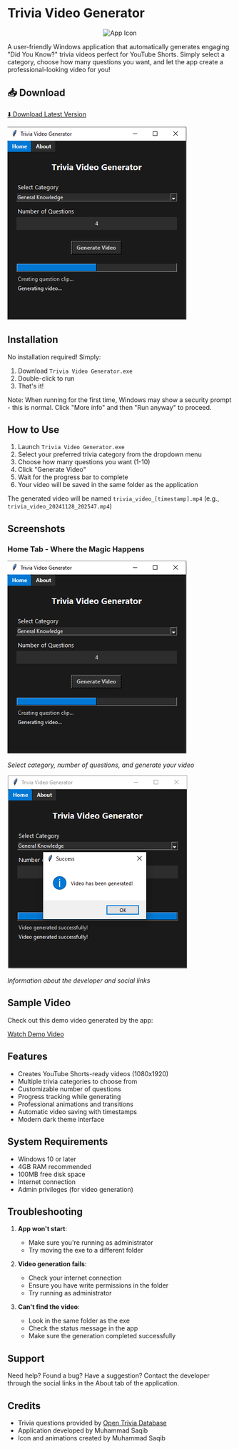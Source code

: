 # Trivia Video Generator

<p align="center">
  <img src="https://raw.githubusercontent.com/itsaqibdev/Trivia-Video-Generator-Bot/main/ico.ico" alt="App Icon" width="128" height="128">
</p>

A user-friendly Windows application that automatically generates engaging "Did You Know?" trivia videos perfect for YouTube Shorts. Simply select a category, choose how many questions you want, and let the app create a professional-looking video for you!

## 📥 Download

[⬇️ Download Latest Version](https://github.com/itsaqibdev/Trivia-Video-Generator-Bot/releases/latest)

![App Home Screen](https://raw.githubusercontent.com/itsaqibdev/Trivia-Video-Generator-Bot/main/1.PNG)

## Installation

No installation required! Simply:
1. Download `Trivia Video Generator.exe`
2. Double-click to run
3. That's it!

Note: When running for the first time, Windows may show a security prompt - this is normal. Click "More info" and then "Run anyway" to proceed.

## How to Use

1. Launch `Trivia Video Generator.exe`
2. Select your preferred trivia category from the dropdown menu
3. Choose how many questions you want (1-10)
4. Click "Generate Video"
5. Wait for the progress bar to complete
6. Your video will be saved in the same folder as the application

The generated video will be named `trivia_video_[timestamp].mp4` (e.g., `trivia_video_20241128_202547.mp4`)

## Screenshots

### Home Tab - Where the Magic Happens
![Home Tab](https://raw.githubusercontent.com/itsaqibdev/Trivia-Video-Generator-Bot/main/1.PNG)

*Select category, number of questions, and generate your video*

![Home Tab](https://raw.githubusercontent.com/itsaqibdev/Trivia-Video-Generator-Bot/main/2.PNG)

*Information about the developer and social links*

## Sample Video

Check out this demo video generated by the app:

[Watch Demo Video](https://raw.githubusercontent.com/itsaqibdev/Trivia-Video-Generator-Bot/main/trivia_video_20241128_202547.mp4)

## Features

- Creates YouTube Shorts-ready videos (1080x1920)
- Multiple trivia categories to choose from
- Customizable number of questions
- Progress tracking while generating
- Professional animations and transitions
- Automatic video saving with timestamps
- Modern dark theme interface

## System Requirements

- Windows 10 or later
- 4GB RAM recommended
- 100MB free disk space
- Internet connection
- Admin privileges (for video generation)

## Troubleshooting

1. **App won't start**: 
   - Make sure you're running as administrator
   - Try moving the exe to a different folder

2. **Video generation fails**:
   - Check your internet connection
   - Ensure you have write permissions in the folder
   - Try running as administrator

3. **Can't find the video**:
   - Look in the same folder as the exe
   - Check the status message in the app
   - Make sure the generation completed successfully

## Support

Need help? Found a bug? Have a suggestion? Contact the developer through the social links in the About tab of the application.

## Credits

- Trivia questions provided by [Open Trivia Database](https://opentdb.com/)
- Application developed by Muhammad Saqib
- Icon and animations created by Muhammad Saqib
